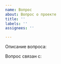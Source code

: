 ```yaml
---
name: Вопрос
about: Вопрос о проекте
title: ''
labels: ''
assignees: ''

---
```


Описание вопроса:

Вопрос связан с:
